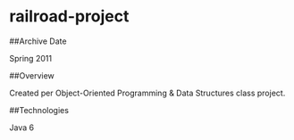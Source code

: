 railroad-project
================

##Archive Date

Spring 2011

##Overview

Created per Object-Oriented Programming & Data Structures class project.

##Technologies

Java 6
